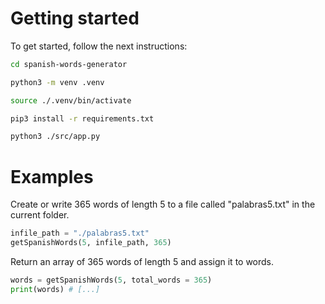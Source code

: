 # Getting started

To get started, follow the next instructions:

```bash
cd spanish-words-generator
```

```bash
python3 -m venv .venv
```

```bash
source ./.venv/bin/activate
```

```bash
pip3 install -r requirements.txt
```

```bash
python3 ./src/app.py
```

# Examples

Create or write 365 words of length 5 to a file called "palabras5.txt" in the current folder.
```python
infile_path = "./palabras5.txt"
getSpanishWords(5, infile_path, 365)
```

Return an array of 365 words of length 5 and assign it to words.
```python
words = getSpanishWords(5, total_words = 365)
print(words) # [...]
```
